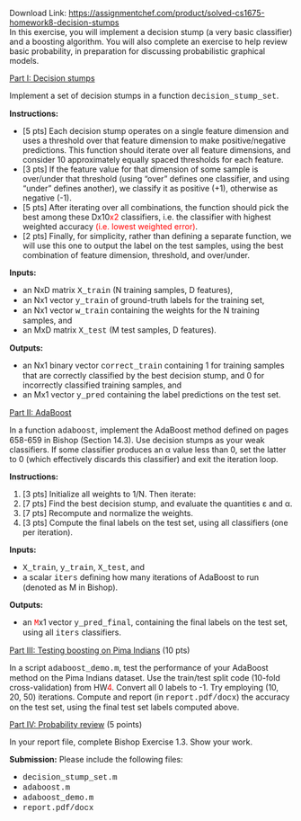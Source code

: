 Download Link: https://assignmentchef.com/product/solved-cs1675-homework8-decision-stumps
<br>
In this exercise, you will implement a decision stump (a very basic classifier) and a boosting algorithm. You will also complete an exercise to help review basic probability, in preparation for discussing probabilistic graphical models.

<u>Part I: Decision stumps</u>

Implement a set of decision stumps in a function <span style="font-family: courier new;">decision_stump_set</span>.

<b>Instructions:</b>

<ul>

 <li>[5 pts] Each decision stump operates on a single feature dimension and uses a threshold over that feature dimension to make positive/negative predictions. This function should iterate over all feature dimensions, and consider 10 approximately equally spaced thresholds for each feature.</li>

 <li>[3 pts] If the feature value for that dimension of some sample is over/under that threshold (using “over” defines one classifier, and using “under” defines another), we classify it as positive (+1), otherwise as negative (-1).</li>

 <li>[5 pts] After iterating over all combinations, the function should pick the best among these Dx10<span style="color: red;">x2</span> classifiers, i.e. the classifier with highest weighted accuracy <span style="color: red;">(i.e. lowest weighted error)</span>.</li>

 <li>[2 pts] Finally, for simplicity, rather than defining a separate function, we will use this one to output the label on the test samples, using the best combination of feature dimension, threshold, and over/under.</li>

</ul>

<b>Inputs:</b>

<ul>

 <li>an NxD matrix <span style="font-family: courier new;">X_train</span> (N training samples, D features),</li>

 <li>an Nx1 vector <span style="font-family: courier new;">y_train</span> of ground-truth labels for the training set,</li>

 <li>an Nx1 vector <span style="font-family: courier new;">w_train</span> containing the weights for the N training samples, and</li>

 <li>an MxD matrix <span style="font-family: courier new;">X_test</span> (M test samples, D features).</li>

</ul>

<b>Outputs:</b>

<ul>

 <li>an Nx1 binary vector <span style="font-family: courier new;">correct_train</span> containing 1 for training samples that are correctly classified by the best decision stump, and 0 for incorrectly classified training samples, and</li>

 <li>an Mx1 vector <span style="font-family: courier new;">y_pred</span> containing the label predictions on the test set.</li>

</ul>

<u>Part II: AdaBoost</u>

In a function <span style="font-family: courier new;">adaboost</span>, implement the AdaBoost method defined on pages 658-659 in Bishop (Section 14.3). Use decision stumps as your weak classifiers. If some classifier produces an α value less than 0, set the latter to 0 (which effectively discards this classifier) and exit the iteration loop.

<b>Instructions:</b>

<ol>

 <li>[3 pts] Initialize all weights to 1/N. Then iterate:</li>

 <li>[7 pts] Find the best decision stump, and evaluate the quantities ε and α.</li>

 <li>[7 pts] Recompute and normalize the weights.</li>

 <li>[3 pts] Compute the final labels on the test set, using all classifiers (one per iteration).</li>

</ol>

<b>Inputs:</b>

<ul>

 <li><span style="font-family: courier new;">X_train</span>, <span style="font-family: courier new;">y_train</span>, <span style="font-family: courier new;">X_test</span>, and</li>

 <li>a scalar <span style="font-family: courier new;">iters</span> defining how many iterations of AdaBoost to run (denoted as M in Bishop).</li>

</ul>

<b>Outputs:</b>

<ul>

 <li>an <span style="color: red; font-family: courier new;">M</span>x1 vector <span style="font-family: courier new;">y_pred_final</span>, containing the final labels on the test set, using all <span style="font-family: courier new;">iters</span> classifiers.</li>

</ul>

<u>Part III: Testing boosting on Pima Indians</u> (10 pts)

In a script <span style="font-family: courier new;">adaboost_demo.m</span>, test the performance of your AdaBoost method on the Pima Indians dataset. Use the train/test split code (10-fold cross-validation) from HW<span style="color: red;">4</span>. Convert all 0 labels to -1. Try employing (10, 20, 50) iterations. Compute and report (in <span style="font-family: courier new;">report.pdf/docx</span>) the accuracy on the test set, using the final test set labels computed above.

<u>Part IV: Probability review</u> (5 points)

In your report file, complete Bishop Exercise 1.3. Show your work.

<b>Submission:</b> Please include the following files:

<ul>

 <li><span style="font-family: courier new;">decision_stump_set.m</span></li>

 <li><span style="font-family: courier new;">adaboost.m</span></li>

 <li><span style="font-family: courier new;">adaboost_demo.m</span></li>

 <li><span style="font-family: courier new;">report.pdf/docx</span></li>

</ul>